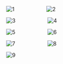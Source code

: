 
![1](https://github.com/varun-a50/HomeBroker/assets/56962637/2630c07d-1bf7-4fdd-bc2e-0fba42389847)     &nbsp;&nbsp;&nbsp;&nbsp;&nbsp;&nbsp;&nbsp;&nbsp;&nbsp;&nbsp;&nbsp;&nbsp;&nbsp;&nbsp;&nbsp;&nbsp;&nbsp;&nbsp;&nbsp;&nbsp;              ![2](https://github.com/varun-a50/HomeBroker/assets/56962637/ab28bf28-f9de-44b6-9e87-fafc0294367b)



![3](https://github.com/varun-a50/HomeBroker/assets/56962637/1df593ac-729d-40a8-986e-79965f7e8833)  &nbsp;&nbsp;&nbsp;&nbsp;&nbsp;&nbsp;&nbsp;&nbsp;&nbsp;&nbsp;&nbsp;&nbsp;&nbsp;&nbsp;&nbsp;&nbsp;&nbsp;&nbsp;&nbsp;&nbsp;               ![4](https://github.com/varun-a50/HomeBroker/assets/56962637/fa69275a-bae8-40d7-91f7-9b1f95941d51)



![5](https://github.com/varun-a50/HomeBroker/assets/56962637/b1e4de5d-ac42-4199-b952-4476d33835bb)  &nbsp;&nbsp;&nbsp;&nbsp;&nbsp;&nbsp;&nbsp;&nbsp;&nbsp;&nbsp;&nbsp;&nbsp;&nbsp;&nbsp;&nbsp;&nbsp;&nbsp;&nbsp;&nbsp;&nbsp;                 ![6](https://github.com/varun-a50/HomeBroker/assets/56962637/4f2c0971-8b81-4a52-a2c5-f4e2927c6793)



![7](https://github.com/varun-a50/HomeBroker/assets/56962637/658bca48-4ee2-4e82-9ef5-3ed113fdc04f)    &nbsp;&nbsp;&nbsp;&nbsp;&nbsp;&nbsp;&nbsp;&nbsp;&nbsp;&nbsp;&nbsp;&nbsp;&nbsp;&nbsp;&nbsp;&nbsp;&nbsp;&nbsp;&nbsp;&nbsp;           ![8](https://github.com/varun-a50/HomeBroker/assets/56962637/7761bf42-a0c0-42fe-bbc8-7982b51cbb6d)

![9](https://github.com/varun-a50/HomeBroker/assets/56962637/da19c1d0-35c0-475d-a810-7e732bbce516)

